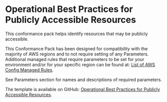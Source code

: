 # Operational Best Practices for Publicly Accessible Resources<a name="operational-best-practices-for-Publicly-Accessible-Resources"></a>

 This conformance pack helps identify resources that may be publicly accessible\. 

 This Conformance Pack has been designed for compatibility with the majority of AWS regions and to not require setting of any Parameters\. Additional managed rules that require parameters to be set for your environment and/or for your specific region can be found at: [List of AWS Config Managed Rules](https://docs.aws.amazon.com/config/latest/developerguide/managed-rules-by-aws-config.html)\. 

 See Parameters section for names and descriptions of required parameters\. 

The template is available on GitHub: [Operational Best Practices for Publicly Accessible Resources](https://github.com/awslabs/aws-config-rules/blob/master/aws-config-conformance-packs/Operational-Best-Practices-for-Publicly-Accessible-Resources.yaml)\.